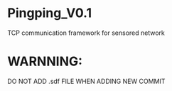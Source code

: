 # Pingping_V0.1
TCP communication framework for sensored network


# WARNNING:
DO NOT ADD .sdf FILE WHEN ADDING NEW COMMIT
